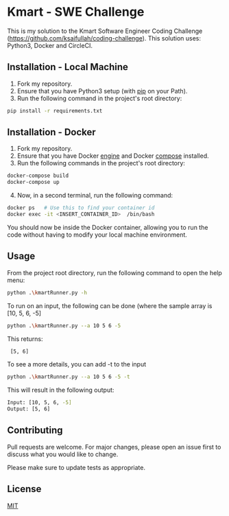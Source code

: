 # Kmart - SWE Challenge
This is my solution to the Kmart Software Engineer Coding Challenge (https://github.com/ksaifullah/coding-challenge).
This solution uses: Python3, Docker and CircleCI.


## Installation - Local Machine

1. Fork my repository.
2. Ensure that you have Python3 setup (with [pip](https://pip.pypa.io/en/stable/) on your Path).
3. Run the following command in the project's root directory:

```bash
pip install -r requirements.txt 
```

## Installation - Docker

1. Fork my repository.
2. Ensure that you have Docker [engine](https://docs.docker.com/get-docker/) and Docker [compose](https://docs.docker.com/compose/install/) installed.
3. Run the following commands in the project's root directory:

```bash
docker-compose build
docker-compose up
```

4. Now, in a second terminal, run the following command:
```bash
docker ps   # Use this to find your container id
docker exec -it <INSERT_CONTAINER_ID>  /bin/bash
```
You should now be inside the Docker container, allowing you to run the code without having to modify your local machine environment.

## Usage
From the project root directory, run the following command to open the help menu:

```bash
python .\kmartRunner.py -h
```
To run on an input, the following can be done (where the sample array is [10, 5, 6, -5]

```bash
python .\kmartRunner.py --a 10 5 6 -5
```

This returns:
```bash
 [5, 6]
```
To see a more details, you can add -t to the input
```bash
python .\kmartRunner.py --a 10 5 6 -5 -t
```
This will result in the following output:
```bash
Input: [10, 5, 6, -5]
Output: [5, 6]
```
## Contributing
Pull requests are welcome. For major changes, please open an issue first to discuss what you would like to change.

Please make sure to update tests as appropriate.

## License
[MIT](https://choosealicense.com/licenses/mit/)
